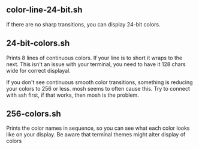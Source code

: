 ## color-line-24-bit.sh

If there are no sharp transitions, you can display 24-bit colors.

## 24-bit-colors.sh

Prints 8 lines of continuous colors. If your line is to short it wraps to the next.
This isn't an issue with your terminal, you need to have it 128 chars wide for correct displayal.

If you don't see continuous smooth color transitions, something is reducing your colors to 256
or less. mosh seems to often cause this. Try to connect with ssh first, if that works,
then mosh is the problem.

## 256-colors.sh

Prints the color names in sequence, so you can see what each color
looks like on your display.
Be aware that terminal themes might alter display of colors
